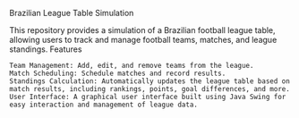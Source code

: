 Brazilian League Table Simulation

This repository provides a simulation of a Brazilian football league table, allowing users to track and manage football teams, matches, and league standings.
Features

    Team Management: Add, edit, and remove teams from the league.
    Match Scheduling: Schedule matches and record results.
    Standings Calculation: Automatically updates the league table based on match results, including rankings, points, goal differences, and more.
    User Interface: A graphical user interface built using Java Swing for easy interaction and management of league data.
